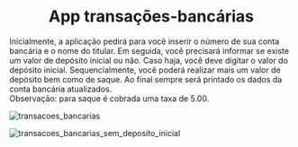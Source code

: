 <h1 align="center">App transações-bancárias</h1>

Inicialmente, a aplicação pedirá para você inserir o número de sua conta bancária e o nome do titular. Em seguida, você precisará informar se existe um valor de depósito inicial ou não. Caso haja, você deve digitar o valor do depósito inicial. Sequencialmente, você poderá realizar mais um valor de depósito bem como de saque. Ao final sempre será printado os dados da conta bancária atualizados.  
Observação: para saque é cobrada uma taxa de 5.00.

![transacoes_bancarias](https://user-images.githubusercontent.com/61205961/133508825-c1560f6f-d56a-4131-b93e-90ab9795ca7d.gif)

![transacoes_bancarias_sem_deposito_inicial](https://user-images.githubusercontent.com/61205961/133509081-5c606eac-2c72-4f60-94f8-ca2999daff4c.gif)


